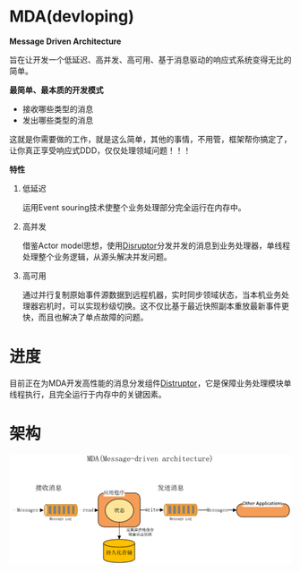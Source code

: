 # MDA(devloping)
**Message Driven Architecture**

旨在让开发一个低延迟、高并发、高可用、基于消息驱动的响应式系统变得无比的简单。

**最简单、最本质的开发模式**
- 接收哪些类型的消息
- 发出哪些类型的消息

这就是你需要做的工作，就是这么简单，其他的事情，不用管，框架帮你搞定了，让你真正享受响应式DDD，仅仅处理领域问题！！！

**特性**
1. 低延迟

   运用Event souring技术使整个业务处理部分完全运行在内存中。

2. 高并发

   借鉴Actor model思想，使用[Disruptor](https://github.com/justmine66/Disruptor)分发并发的消息到业务处理器，单线程处理整个业务逻辑，从源头解决并发问题。

3. 高可用

   通过并行复制原始事件源数据到远程机器，实时同步领域状态，当本机业务处理器宕机时，可以实现秒级切换。这不仅比基于最近快照副本重放最新事件更快，而且也解决了单点故障的问题。

# 进度
目前正在为MDA开发高性能的消息分发组件[Distruptor](https://github.com/justmine66/Disruptor)，它是保障业务处理模块单线程执行，且完全运行于内存中的关键因素。

# 架构
![](./MDA.png)
